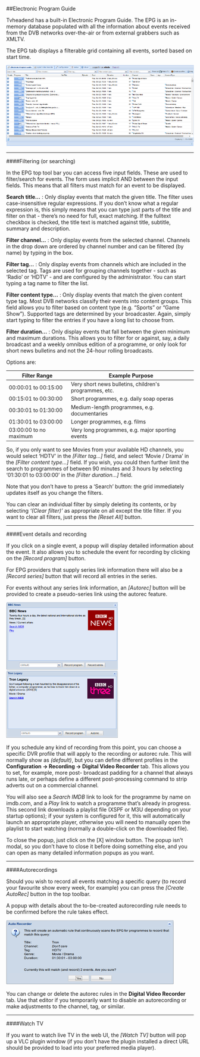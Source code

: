 ##Electronic Program Guide

Tvheadend has a built-in Electronic Program Guide. The EPG is an
in-memory database populated with all the information about events
received from the DVB networks over-the-air or from external grabbers
such as XMLTV.

The EPG tab displays a filterable grid containing all events, sorted
based on start time.

!['Electronic Program Guide' Tab](docresources/epg.png)

---

####Filtering (or searching)

In the EPG top tool bar you can access five input fields. These are used
to filter/search for events. The form uses implicit AND between the
input fields. This means that all filters must match for an event to be
displayed.

**Search title…**
:   Only display events that match the given title. The filter uses
    case-insensitive regular expressions. If you don’t know what a
    regular expression is, this simply means that you can type just
    parts of the title and filter on that - there’s no need for full,
    exact matching. If the fulltext checkbox is checked, the title text
    is matched against title, subtitle, summary and description.

**Filter channel…**
:   Only display events from the selected channel. Channels in the drop
    down are ordered by channel number and can be filtered (by name) by
    typing in the box.

**Filter tag…**
:   Only display events from channels which are included in the selected
    tag. Tags are used for grouping channels together - such as ‘Radio’
    or ‘HDTV’ - and are configured by the administrator. You can start
    typing a tag name to filter the list.

**Filter content type…**
:   Only display events that match the given content type tag. Most DVB
    networks classify their events into content groups. This field
    allows you to filter based on content type (e.g. “Sports” or “Game
    Show”). Supported tags are determined by your broadcaster. Again,
    simply start typing to filter the entries if you have a long list to
    choose from.

**Filter duration…**
:   Only display events that fall between the given minimum and maximum
    durations. This allows you to filter for or against, say, a daily
    broadcast and a weekly omnibus edition of a programme, or only look
    for short news bulletins and not the 24-hour rolling broadcasts.

Options are:

Filter Range | Example Purpose
-------------|----------------
00:00:01 to 00:15:00 | Very short news bulletins, children's programmes, etc.
00:15:01 to 00:30:00 | Short programmes, e.g. daily soap operas
00:30:01 to 01:30:00 | Medium-length programmes, e.g. documentaries
01:30:01 to 03:00:00 | Longer programmes, e.g. films
03:00:00 to no maximum | Very long programmes, e.g. major sporting events

So, if you only want to see Movies from your available HD channels, you
would select ‘HDTV’ in the *[Filter tag…]* field, and select ‘Movie /
Drama’ in the *[Filter content type…]* field. If you wish, you could
then further limit the search to programmes of between 90 minutes and 3
hours by selecting ‘01:30:01 to 03:00:00’ in the *[Filter duration…]*
field.

Note that you don’t have to press a ‘Search’ button: the grid
immediately updates itself as you change the filters.

You can clear an individual filter by simply deleting its contents, or
by selecting *‘(Clear filter)’* as appropriate on all except the title
filter. If you want to clear all filters, just press the *[Reset All]*
button.

---

####Event details and recording

If you click on a single event, a popup will display detailed
information about the event. It also allows you to schedule the event
for recording by clicking on the *[Record program]* button.

For EPG providers that supply series link information there will also be
a *[Record series]* button that will record all entries in the series.

For events without any series link information, an *[Autorec]* button
will be provided to create a pseudo-series link using the autorec
feature.

![EPG Detail 1](docresources/epg2.png)
![EPG Detail 2](docresources/epg3.png)

If you schedule any kind of recording from this point, you can choose a
specific DVR profile that will apply to the recording or autorec rule.
This will normally show as *(default)*, but you can define different
profiles in the **Configuration -\> Recording -\> Digital Video
Recorder** tab. This allows you to set, for example, more post-
broadcast padding for a channel that always runs late, or perhaps define
a different post-processing command to strip adverts out on a commercial
channel.

You will also see a *Search IMDB* link to look for the programme by name
on imdb.com, and a *Play* link to watch a programme that’s already in
progress. This second link downloads a playlist file (XSPF or M3U
depending on your startup options); if your system is configured for it,
this will automatically launch an appropriate player, otherwise you will
need to manually open the playlist to start watching (normally a
double-click on the downloaded file).

To close the popup, just click on the [X] window button. The popup isn’t
modal, so you don’t have to close it before doing something else, and
you can open as many detailed information popups as you want.

---

####Autorecordings

Should you wish to record all events matching a specific query (to
record your favourite show every week, for example) you can press the
*[Create AutoRec]* button in the top toolbar.

A popup with details about the to-be-created autorecording rule needs to
be confirmed before the rule takes effect.

![Autorec Dialogue Box](docresources/autorecpopup.png)

You can change or delete the autorec rules in the **Digital Video
Recorder** tab. Use that editor if you temporarily want to disable an
autorecording or make adjustments to the channel, tag, or similar.

---

####Watch TV

If you want to watch live TV in the web UI, the *[Watch TV]* button will
pop up a VLC plugin window (if you don’t have the plugin installed a
direct URL should be provided to load into your preferred media player).
